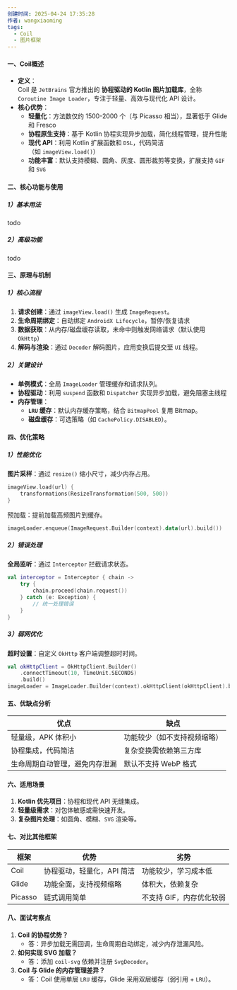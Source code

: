 ```yaml
---
创建时间: 2025-04-24 17:35:28
作者: wangxiaoming
tags:
  - Coil
  - 图片框架
---
```

#### 一、Coil概述
- **定义**​：  
    Coil 是 `JetBrains` 官方推出的 ​**协程驱动的 Kotlin 图片加载库**，全称 ​`Coroutine Image Loader`，专注于轻量、高效与现代化 API 设计。
- ​**核心优势**​：
    - ​**轻量化**​：方法数仅约 1500-2000 个（与 Picasso 相当），显著低于 Glide 和 Fresco
    - ​**协程原生支持**​：基于 Kotlin 协程实现异步加载，简化线程管理，提升性能
    - ​**现代 API**​：利用 Kotlin 扩展函数和 `DSL`，代码简洁（如 `imageView.load()`）
    - ​**功能丰富**​：默认支持模糊、圆角、灰度、圆形裁剪等变换，扩展支持 `GIF` 和 `SVG`

#### 二、核心功能与使用
##### 1）基本用法
todo

##### 2）高级功能
todo

#### 三、原理与机制
##### 1）核心流程
1. **请求创建**​：通过 `imageView.load()` 生成 `ImageRequest`。
2. ​**生命周期绑定**​：自动绑定 `AndroidX Lifecycle`，暂停/恢复请求
3. ​**数据获取**​：从内存/磁盘缓存读取，未命中则触发网络请求（默认使用 `OkHttp`）
4. ​**解码与渲染**​：通过 `Decoder` 解码图片，应用变换后提交至 `UI` 线程。
##### 2）关键设计
- ​**单例模式**​：全局 `ImageLoader` 管理缓存和请求队列。
- ​**协程驱动**​：利用 `suspend` 函数和 `Dispatcher` 实现异步加载，避免阻塞主线程
- ​**内存管理**​：
    - **`LRU` 缓存**​：默认内存缓存策略，结合 `BitmapPool` 复用 Bitmap。
    - ​**磁盘缓存**​：可选策略（如 `CachePolicy.DISABLED`）。

#### 四、优化策略
##### 1）性能优化
**图片采样**​：通过 `resize()` 缩小尺寸，减少内存占用。
```kotlin
imageView.load(url) {
    transformations(ResizeTransformation(500, 500))
}
```
预加载：提前加载高频图片到缓存。
```kotlin
imageLoader.enqueue(ImageRequest.Builder(context).data(url).build())
```
##### 2）错误处理
**全局监听**​：通过 `Interceptor` 拦截请求状态。
```kotlin
val interceptor = Interceptor { chain ->
    try {
        chain.proceed(chain.request())
    } catch (e: Exception) {
        // 统一处理错误
    }
}
```
##### 3）弱网优化
​**超时设置**​：自定义 `OkHttp` 客户端调整超时时间。
```kotlin
val okHttpClient = OkHttpClient.Builder()
    .connectTimeout(10, TimeUnit.SECONDS)
    .build()
imageLoader = ImageLoader.Builder(context).okHttpClient(okHttpClient).build()
```

#### 五、优缺点分析
|**优点**​|​**缺点**​|
|---|---|
|轻量级，APK 体积小|功能较少（如不支持视频缩略）|
|协程集成，代码简洁|复杂变换需依赖第三方库|
|生命周期自动管理，避免内存泄漏|默认不支持 WebP 格式|
#### 六、适用场景
1. ​**Kotlin 优先项目**​：协程和现代 API 无缝集成。
2. ​**轻量级需求**​：对包体敏感或需快速开发。
3. ​**复杂图片处理**​：如圆角、模糊、`SVG` 渲染等。

#### 七、对比其他框架
|​**框架**​|​**优势**​|​**劣势**​|
|---|---|---|
|Coil|协程驱动，轻量化，API 简洁|功能较少，学习成本低|
|Glide|功能全面，支持视频缩略|体积大，依赖复杂|
|Picasso|链式调用简单|不支持 GIF，内存优化较弱|
#### 八、面试考察点
1. ​**Coil 的协程优势？​**​
    - 答：异步加载无需回调，生命周期自动绑定，减少内存泄漏风险。
2. ​**如何实现 SVG 加载？​**​
    - 答：添加 `coil-svg` 依赖并注册 `SvgDecoder`。
3. ​**Coil 与 Glide 的内存管理差异？​**​
    - 答：Coil 使用单层 `LRU` 缓存，Glide 采用双层缓存（弱引用 + `LRU`）。
